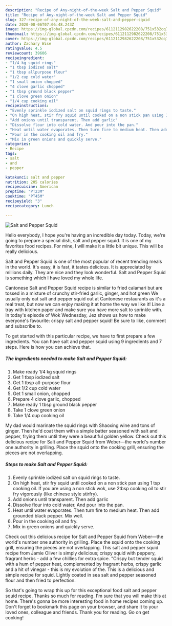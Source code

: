 ```yaml
---
description: "Recipe of Any-night-of-the-week Salt and Pepper Squid"
title: "Recipe of Any-night-of-the-week Salt and Pepper Squid"
slug: 327-recipe-of-any-night-of-the-week-salt-and-pepper-squid
date: 2020-08-06T07:06:48.243Z
image: https://img-global.cpcdn.com/recipes/6112112982622208/751x532cq70/salt-and-pepper-squid-recipe-main-photo.jpg
thumbnail: https://img-global.cpcdn.com/recipes/6112112982622208/751x532cq70/salt-and-pepper-squid-recipe-main-photo.jpg
cover: https://img-global.cpcdn.com/recipes/6112112982622208/751x532cq70/salt-and-pepper-squid-recipe-main-photo.jpg
author: Zachary Wise
ratingvalue: 4.5
reviewcount: 39606
recipeingredient:
- "1/4 kg squid rings"
- "1 tbsp iodized salt"
- "1 tbsp allpurpose flour"
- "1/2 cup cold water"
- "1 small onion chopped"
- "4 clove garlic chopped"
- "1 tbsp ground black pepper"
- "1 clove green onion"
- "1/4 cup cooking oil"
recipeinstructions:
- "Evenly sprinkle iodized salt on squid rings to taste."
- "On high heat, stir fry squid until cooked on a non stick pan using 1 tsp cooking oil. If you are using a non stick wok, use 2tbsp cooking oil to stir fry vigorously (like chinese style stirfry)."
- "Add onions until transparent. Then add garlic"
- "Dissolve flour into cold water. And pour into the pan."
- "Heat until water evaporates. Then turn fire to medium heat. Then add grounded black pepper. Mix well."
- "Pour in the cooking oil and fry."
- "Mix in green onions and quickly serve."
categories:
- Recipe
tags:
- salt
- and
- pepper

katakunci: salt and pepper 
nutrition: 205 calories
recipecuisine: American
preptime: "PT23M"
cooktime: "PT45M"
recipeyield: "3"
recipecategory: Lunch

---
```



![Salt and Pepper Squid](https://img-global.cpcdn.com/recipes/6112112982622208/751x532cq70/salt-and-pepper-squid-recipe-main-photo.jpg)

Hello everybody, I hope you're having an incredible day today. Today, we're going to prepare a special dish, salt and pepper squid. It is one of my favorites food recipes. For mine, I will make it a little bit unique. This will be really delicious.

Salt and Pepper Squid is one of the most popular of recent trending meals in the world. It's easy, it is fast, it tastes delicious. It is appreciated by millions daily. They are nice and they look wonderful. Salt and Pepper Squid is something which I have loved my whole life.

Cantonese Salt and Pepper Squid recipe is similar to fried calamari but are tossed in a mixture of crunchy stir-fried garlic, ginger, and hot green We usually only eat salt and pepper squid out at Cantonese restaurants as it&#39;s a real treat, but now we can enjoy making it at home the way we like it! Line a tray with kitchen paper and make sure you have more salt to sprinkle with. In today&#39;s episode of Wok Wednesday, Jez shows us how to make everyone&#39;s favourite: crispy salt and pepper squid! Be sure to like, comment and subscribe to.


To get started with this particular recipe, we have to first prepare a few ingredients. You can have salt and pepper squid using 9 ingredients and 7 steps. Here is how you can achieve that.

<!--inarticleads1-->

##### The ingredients needed to make Salt and Pepper Squid:

1. Make ready 1/4 kg squid rings
1. Get 1 tbsp iodized salt
1. Get 1 tbsp all-purpose flour
1. Get 1/2 cup cold water
1. Get 1 small onion, chopped
1. Prepare 4 clove garlic, chopped
1. Make ready 1 tbsp ground black pepper
1. Take 1 clove green onion
1. Take 1/4 cup cooking oil


My dad would marinate the squid rings with Shaoxing wine and tons of ginger. Then he&#39;d coat them with a simple batter seasoned with salt and pepper, frying them until they were a beautiful golden yellow. Check out this delicious recipe for Salt and Pepper Squid from Weber—the world&#39;s number one authority in grilling. Place the squid onto the cooking grill, ensuring the pieces are not overlapping. 

<!--inarticleads2-->

##### Steps to make Salt and Pepper Squid:

1. Evenly sprinkle iodized salt on squid rings to taste.
1. On high heat, stir fry squid until cooked on a non stick pan using 1 tsp cooking oil. If you are using a non stick wok, use 2tbsp cooking oil to stir fry vigorously (like chinese style stirfry).
1. Add onions until transparent. Then add garlic
1. Dissolve flour into cold water. And pour into the pan.
1. Heat until water evaporates. Then turn fire to medium heat. Then add grounded black pepper. Mix well.
1. Pour in the cooking oil and fry.
1. Mix in green onions and quickly serve.


Check out this delicious recipe for Salt and Pepper Squid from Weber—the world&#39;s number one authority in grilling. Place the squid onto the cooking grill, ensuring the pieces are not overlapping. This salt and pepper squid recipe from Jamie Oliver is simply delicious; crispy squid with peppery, fragrant herbs - add a few chillies for extra spice. &#34;Crispy but tender squid with a hum of pepper heat, complemented by fragrant herbs, crispy garlic and a hit of vinegar - this is my evolution of the. This is a delicious and simple recipe for squid. Lightly coated in sea salt and pepper seasoned flour and then fried to perfection. 

So that's going to wrap this up for this exceptional food salt and pepper squid recipe. Thanks so much for reading. I'm sure that you will make this at home. There's gonna be more interesting food in home recipes coming up. Don't forget to bookmark this page on your browser, and share it to your loved ones, colleague and friends. Thank you for reading. Go on get cooking!
